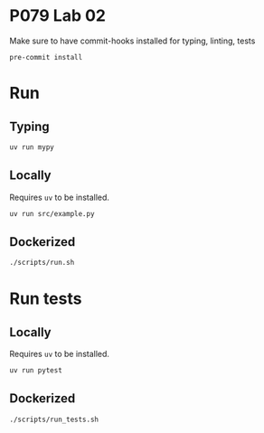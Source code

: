 # P079 Lab 02

Make sure to have commit-hooks installed for typing, linting, tests

```
pre-commit install
```

# Run

## Typing

```bash
uv run mypy
```

## Locally

Requires `uv` to be installed.

```bash
uv run src/example.py
```

## Dockerized

```bash
./scripts/run.sh
```

# Run tests

## Locally

Requires `uv` to be installed.

```bash
uv run pytest
```

## Dockerized

```bash
./scripts/run_tests.sh
```
